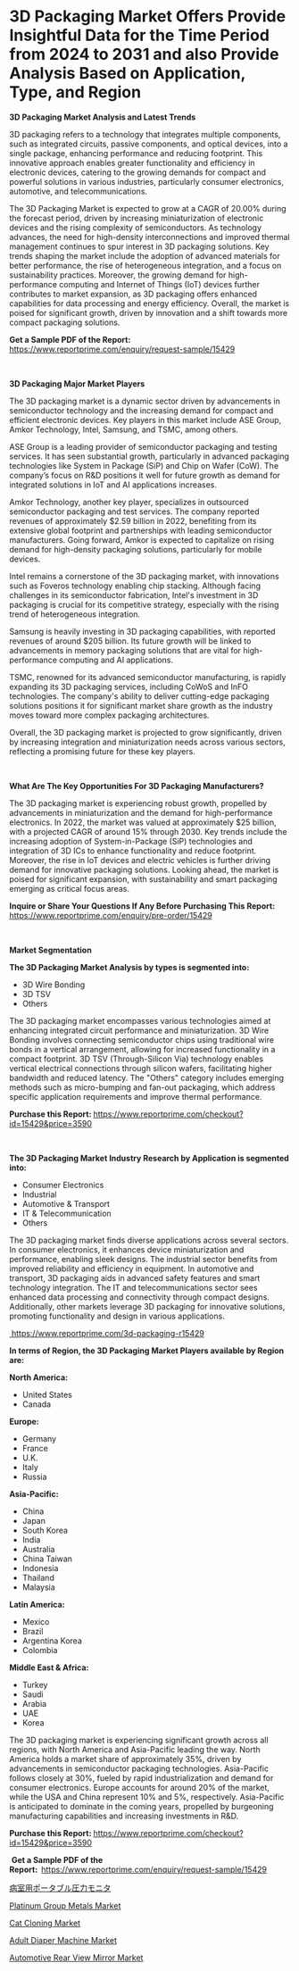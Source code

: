 <p><h1>3D Packaging Market Offers Provide Insightful Data for the Time Period from 2024 to 2031 and also Provide Analysis Based on Application, Type, and Region</h1></p><p><strong>3D Packaging Market Analysis and Latest Trends</strong></p>
<p><p>3D packaging refers to a technology that integrates multiple components, such as integrated circuits, passive components, and optical devices, into a single package, enhancing performance and reducing footprint. This innovative approach enables greater functionality and efficiency in electronic devices, catering to the growing demands for compact and powerful solutions in various industries, particularly consumer electronics, automotive, and telecommunications.</p><p>The 3D Packaging Market is expected to grow at a CAGR of 20.00% during the forecast period, driven by increasing miniaturization of electronic devices and the rising complexity of semiconductors. As technology advances, the need for high-density interconnections and improved thermal management continues to spur interest in 3D packaging solutions. Key trends shaping the market include the adoption of advanced materials for better performance, the rise of heterogeneous integration, and a focus on sustainability practices. Moreover, the growing demand for high-performance computing and Internet of Things (IoT) devices further contributes to market expansion, as 3D packaging offers enhanced capabilities for data processing and energy efficiency. Overall, the market is poised for significant growth, driven by innovation and a shift towards more compact packaging solutions.</p></p>
<p><strong>Get a Sample PDF of the Report:&nbsp;</strong> <a href="https://www.reportprime.com/enquiry/request-sample/15429">https://www.reportprime.com/enquiry/request-sample/15429</a></p>
<p>&nbsp;</p>
<p><strong>3D Packaging Major Market Players</strong></p>
<p><p>The 3D packaging market is a dynamic sector driven by advancements in semiconductor technology and the increasing demand for compact and efficient electronic devices. Key players in this market include ASE Group, Amkor Technology, Intel, Samsung, and TSMC, among others.</p><p>ASE Group is a leading provider of semiconductor packaging and testing services. It has seen substantial growth, particularly in advanced packaging technologies like System in Package (SiP) and Chip on Wafer (CoW). The company’s focus on R&D positions it well for future growth as demand for integrated solutions in IoT and AI applications increases.</p><p>Amkor Technology, another key player, specializes in outsourced semiconductor packaging and test services. The company reported revenues of approximately $2.59 billion in 2022, benefiting from its extensive global footprint and partnerships with leading semiconductor manufacturers. Going forward, Amkor is expected to capitalize on rising demand for high-density packaging solutions, particularly for mobile devices.</p><p>Intel remains a cornerstone of the 3D packaging market, with innovations such as Foveros technology enabling chip stacking. Although facing challenges in its semiconductor fabrication, Intel's investment in 3D packaging is crucial for its competitive strategy, especially with the rising trend of heterogeneous integration.</p><p>Samsung is heavily investing in 3D packaging capabilities, with reported revenues of around $205 billion. Its future growth will be linked to advancements in memory packaging solutions that are vital for high-performance computing and AI applications.</p><p>TSMC, renowned for its advanced semiconductor manufacturing, is rapidly expanding its 3D packaging services, including CoWoS and InFO technologies. The company's ability to deliver cutting-edge packaging solutions positions it for significant market share growth as the industry moves toward more complex packaging architectures.</p><p>Overall, the 3D packaging market is projected to grow significantly, driven by increasing integration and miniaturization needs across various sectors, reflecting a promising future for these key players.</p></p>
<p>&nbsp;</p>
<p><strong>What Are The Key Opportunities For 3D Packaging Manufacturers?</strong></p>
<p><p>The 3D packaging market is experiencing robust growth, propelled by advancements in miniaturization and the demand for high-performance electronics. In 2022, the market was valued at approximately $25 billion, with a projected CAGR of around 15% through 2030. Key trends include the increasing adoption of System-in-Package (SiP) technologies and integration of 3D ICs to enhance functionality and reduce footprint. Moreover, the rise in IoT devices and electric vehicles is further driving demand for innovative packaging solutions. Looking ahead, the market is poised for significant expansion, with sustainability and smart packaging emerging as critical focus areas.</p></p>
<p><strong>Inquire or Share Your Questions If Any Before Purchasing This Report:</strong> <a href="https://www.reportprime.com/enquiry/pre-order/15429">https://www.reportprime.com/enquiry/pre-order/15429</a></p>
<p>&nbsp;</p>
<p><strong>Market Segmentation</strong></p>
<p><strong>The 3D Packaging Market Analysis by types is segmented into:</strong></p>
<p><ul><li>3D Wire Bonding</li><li>3D TSV</li><li>Others</li></ul></p>
<p><p>The 3D packaging market encompasses various technologies aimed at enhancing integrated circuit performance and miniaturization. 3D Wire Bonding involves connecting semiconductor chips using traditional wire bonds in a vertical arrangement, allowing for increased functionality in a compact footprint. 3D TSV (Through-Silicon Via) technology enables vertical electrical connections through silicon wafers, facilitating higher bandwidth and reduced latency. The "Others" category includes emerging methods such as micro-bumping and fan-out packaging, which address specific application requirements and improve thermal performance.</p></p>
<p><strong>Purchase this Report:&nbsp;</strong><a href="https://www.reportprime.com/checkout?id=15429&price=3590">https://www.reportprime.com/checkout?id=15429&price=3590</a></p>
<p>&nbsp;</p>
<p><strong>The 3D Packaging Market Industry Research by Application is segmented into:</strong></p>
<p><ul><li>Consumer Electronics</li><li>Industrial</li><li>Automotive & Transport</li><li>IT & Telecommunication</li><li>Others</li></ul></p>
<p><p>The 3D packaging market finds diverse applications across several sectors. In consumer electronics, it enhances device miniaturization and performance, enabling sleek designs. The industrial sector benefits from improved reliability and efficiency in equipment. In automotive and transport, 3D packaging aids in advanced safety features and smart technology integration. The IT and telecommunications sector sees enhanced data processing and connectivity through compact designs. Additionally, other markets leverage 3D packaging for innovative solutions, promoting functionality and design in various applications.</p></p>
<p><a href="https://www.reportprime.com/3d-packaging-r15429">&nbsp;https://www.reportprime.com/3d-packaging-r15429</a></p>
<p><strong>In terms of Region, the 3D Packaging Market Players available by Region are:</strong></p>
<p>
    <p> <strong> North America: </strong>
        <ul>
            <li>United States</li>
            <li>Canada</li>
        </ul>
        </p> 
    <p> <strong> Europe: </strong>
        <ul>
            <li>Germany</li>
            <li>France</li>
            <li>U.K.</li>
            <li>Italy</li>
            <li>Russia</li>
        </ul>
        </p> 
    <p> <strong> Asia-Pacific: </strong>
        <ul>
            <li>China</li>
            <li>Japan</li>
            <li>South Korea</li>
            <li>India</li>
            <li>Australia</li>
            <li>China Taiwan</li>
            <li>Indonesia</li>
            <li>Thailand</li>
            <li>Malaysia</li>
        </ul>
        </p> 
    <p> <strong> Latin America: </strong>
        <ul>
            <li>Mexico</li>
            <li>Brazil</li>
            <li>Argentina Korea</li>
            <li>Colombia</li>
        </ul>
        </p> 
    <p> <strong> Middle East & Africa: </strong>
        <ul>
            <li>Turkey</li>
            <li>Saudi</li>
            <li>Arabia</li>
            <li>UAE</li>
            <li>Korea</li>
        </ul>
    </p>
    </p>
<p><p>The 3D packaging market is experiencing significant growth across all regions, with North America and Asia-Pacific leading the way. North America holds a market share of approximately 35%, driven by advancements in semiconductor packaging technologies. Asia-Pacific follows closely at 30%, fueled by rapid industrialization and demand for consumer electronics. Europe accounts for around 20% of the market, while the USA and China represent 10% and 5%, respectively. Asia-Pacific is anticipated to dominate in the coming years, propelled by burgeoning manufacturing capabilities and increasing investments in R&D.</p></p>
<p><strong>Purchase this Report: </strong><a href="https://www.reportprime.com/checkout?id=15429&price=3590">https://www.reportprime.com/checkout?id=15429&price=3590</a></p>
<p>&nbsp;<strong>Get a Sample PDF of the Report:&nbsp;&nbsp;</strong><a href="https://www.reportprime.com/enquiry/request-sample/15429">https://www.reportprime.com/enquiry/request-sample/15429</a></p>
<p><strong></strong></p>
<p><p><a href="https://medium.com/@kingmsvie/portable-pressure-monitors-for-hospital-rooms-market-%E3%81%AF-%E3%82%B3%E3%82%B9%E3%83%88%E7%AE%A1%E7%90%86%E3%81%A8%E5%8A%B9%E7%8E%87%E5%90%91%E4%B8%8A%E3%82%92%E5%84%AA%E5%85%88%E3%81%97%E3%81%BE%E3%81%99-1a33769b542a?postPublishedType=initial">病室用ポータブル圧力モニタ</a></p><p><a href="https://medium.com/@krisulserrw/the-market-for-platinum-group-metals-market-is-examined-in-this-report-along-with-the-factors-2eef4c437576">Platinum Group Metals Market</a></p><p><a href="https://github.com/LaurenHoover80/Market-Research-Report-List-1/blob/main/cat-cloning-market.md">Cat Cloning Market</a></p><p><a href="https://www.linkedin.com/pulse/global-adult-diaper-machine-market-exploring-share-trends-bqqyf?trackingId=zfn3thrqS%2B2DygNx2pOZ1w%3D%3D">Adult Diaper Machine Market</a></p><p><a href="https://issuu.com/reportprime-2/docs/automotive-rear-view-mirror-market-_e23a3cafbdc43a">Automotive Rear View Mirror Market</a></p></p>